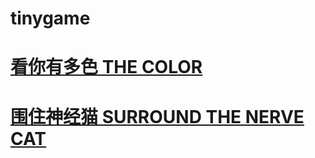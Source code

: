 # tinygame

# [看你有多色 THE COLOR](http://jscol.github.io/tinygame/TheColor/) 

# [围住神经猫 SURROUND THE NERVE CAT](http://jscol.github.io/tinygame/SurroundTheNerveCat/) 